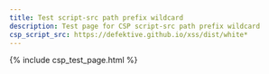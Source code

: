 ```yaml
---
title: Test script-src path prefix wildcard
description: Test page for CSP script-src path prefix wildcard
csp_script_src: https://defektive.github.io/xss/dist/white*
---
```

{% include csp_test_page.html %}
